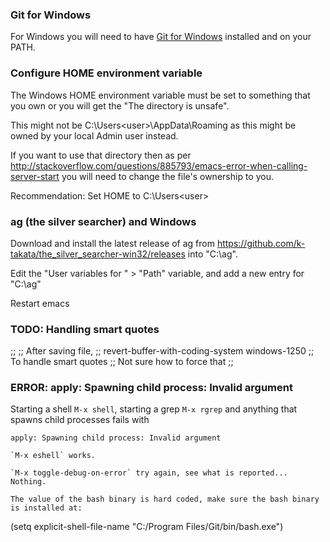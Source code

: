 ### Git for Windows ###

For Windows you will need to have [Git for Windows](https://gitforwindows.org/) installed and on your PATH.

### Configure HOME environment variable ###

The Windows HOME environment variable must be set to something that you own or
you will get the "The directory <XXX> is unsafe".

This might not be C:\Users\<user>\AppData\Roaming as this might be owned by your local Admin user instead.

If you want to use that directory then as per
http://stackoverflow.com/questions/885793/emacs-error-when-calling-server-start
you will need to change the file's ownership to you.

Recommendation: Set HOME to C:\Users\<user>

### ag (the silver searcher) and Windows ###

Download and install the latest release of ag from  https://github.com/k-takata/the_silver_searcher-win32/releases into "C:\ag".

Edit the "User variables for <user>" > "Path" variable, and add a new entry for "C:\ag"

Restart emacs

### TODO: Handling smart quotes ###

;;
;; After saving file,
;; revert-buffer-with-coding-system windows-1250
;; To handle smart quotes
;; Not sure how to force that
;;

### ERROR: apply: Spawning child process: Invalid argument ###

Starting a shell `M-x shell`, starting a grep `M-x rgrep` and anything that spawns child processes fails with

```
apply: Spawning child process: Invalid argument

`M-x eshell` works.

`M-x toggle-debug-on-error` try again, see what is reported... Nothing.

The value of the bash binary is hard coded, make sure the bash binary is installed at:

```
  (setq explicit-shell-file-name "C:/Program Files/Git/bin/bash.exe")
```
